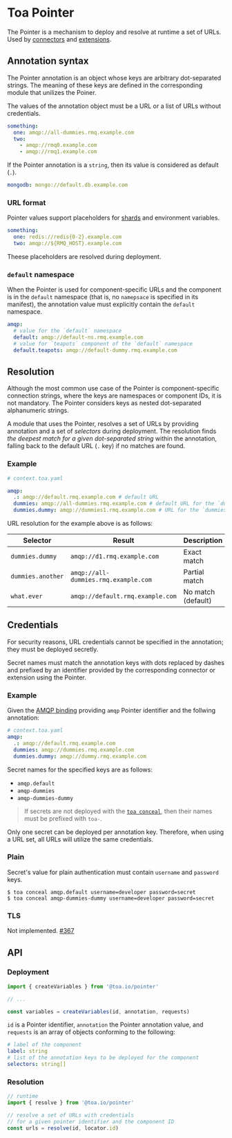 # Toa Pointer

The Pointer is a mechanism to deploy and resolve at runtime a set of URLs.
Used by [connectors](/connectors) and [extensions](/extensions).

## Annotation syntax

The Pointer annotation is an object whose keys are arbitrary dot-separated strings.
The meaning of these keys are defined in the corresponding module that unilizes the Poiner.

The values of the annotation object must be a URL or a list of URLs without credentials.

```yaml
something:
  one: amqp://all-dummies.rmq.example.com
  two:
    - amqp://rmq0.example.com
    - amqp://rmq1.example.com
```

If the Pointer annotation is a `string`, then its value is considered as default (`.`).

```yaml
mongodb: mongo://default.db.example.com
```

### URL format

Pointer values support placeholders for [shards](/libraries/generic/readme.md#shards) and
environment variables.

```yaml
something:
  one: redis://redis{0-2}.example.com
  two: amqp://${RMQ_HOST}.example.com
```

Theese placeholders are resolved during deployment.

### `default` namespace

When the Pointer is used for component-specific URLs and the component is in the `default`
namespace (that is, no `namepsace` is specified in its manifest), the annotation value must
explicitly contain the `default` namespace.

```yaml
amqp:
  # value for the `default` namespace
  default: amqp://default-ns.rmq.example.com
  # value for `teapots` component of the `default` namespace
  default.teapots: amqp://default-dummy.rmq.example.com
```

## Resolution

Although the most common use case of the Pointer is component-specific connection strings, where
the keys are namespaces or component IDs, it is not mandatory.
The Pointer considers keys as nested dot-separated alphanumeric strings.

A module that uses the Pointer, resolves a set of URLs by providing annotation and a set of
_selectors_ during deployment.
The resolution finds _the deepest match for a given dot-separated string_ within the annotation,
falling back to the default URL (`.` key) if no matches are found.

### Example

```yaml
# context.toa.yaml

amqp:
  .: amqp://default.rmq.example.com # default URL
  dummies: amqp://all-dummies.rmq.example.com # default URL for the `dummies` namespace
  dummies.dummy: amqp://dummies1.rmq.example.com # URL for the `dummies.dummy` component
```

URL resolution for the example above is as follows:

| Selector          | Result                               | Description        |
|-------------------|--------------------------------------|--------------------|
| `dummies.dummy`   | `amqp://d1.rmq.example.com`          | Exact match        |
| `dummies.another` | `amqp://all-dummies.rmq.example.com` | Partial match      |
| `what.ever`       | `amqp://default.rmq.example.com`     | No match (default) |

## Credentials

For security reasons, URL credentials cannot be specified in the annotation;
they must be deployed secretly.

Secret names must match the annotation keys with dots
replaced by dashes and prefixed by an identifier
provided by the corresponding connector or extension using the Pointer.

### Example

Given the [AMQP binding](/connectors/bindings.amqp)
providing `amqp` Pointer identifier and the follwing annotation:

```yaml
# context.toa.yaml
amqp:
  .: amqp://default.rmq.example.com
  dummies: amqp://dummies.rmq.example.com
  dummies.dummy: amqp://dummy.rmq.example.com
```

Secret names for the specified keys are as follows:

- `amqp.default`
- `amqp-dummies`
- `amqp-dummies-dummy`

> If secrets are not deployed with the [`toa conceal`](/runtime/cli/readme.md#conceal), then their
> names must be prefixed with `toa-`.

Only one secret can be deployed per annotation key. Therefore, when using a URL set, all URLs will
utilize the same credentials.

### Plain

Secret's value for plain authentication must contain `username` and `password` keys.

```shell
$ toa conceal amqp.default username=developer password=secret
$ toa conceal amqp-dummies-dummy username=developer password=secret
```

### TLS

Not implemented. [#367](https://github.com/toa-io/toa/issues/367)

## API

### Deployment

```typescript
import { createVariables } from '@toa.io/pointer'

// ...

const variables = createVariables(id, annotation, requests)
```

`id` is a Pointer identifier, `annotation` the Pointer annotation value, and `requests` is an array
of objects conforming to the following:

```yaml
# label of the component
label: string
# list of the annotation keys to be deployed for the component
selectors: string[]
```

### Resolution

```typescript
// runtime
import { resolve } from '@toa.io/pointer'

// resolve a set of URLs with credentials
// for a given pointer identifier and the component ID
const urls = resolve(id, locator.id)
```
